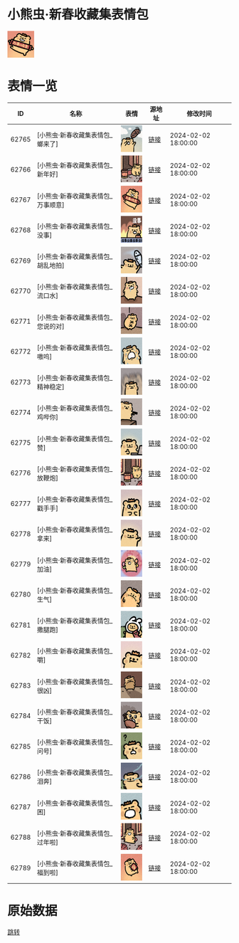 # 小熊虫·新春收藏集表情包

<img src="./cover.png" height="60" alt="cover" />

# 表情一览

|ID|名称|表情|源地址|修改时间|
|----|----|----|----|----|
|62765|[小熊虫·新春收藏集表情包_螂来了]|<img src="./pic/062765_%5B小熊虫·新春收藏集表情包_螂来了%5D.png" height="60" alt="螂来了"/>|[链接](https://i0.hdslb.com/bfs/garb/6fb042de086a9a83c0484db114dfb8af0a4cdc95.png)|2024-02-02 18:00:00|
|62766|[小熊虫·新春收藏集表情包_新年好]|<img src="./pic/062766_%5B小熊虫·新春收藏集表情包_新年好%5D.png" height="60" alt="新年好"/>|[链接](https://i0.hdslb.com/bfs/garb/0d0f42f2a88c3c6e2519a2e60044e59bf943eb94.png)|2024-02-02 18:00:00|
|62767|[小熊虫·新春收藏集表情包_万事顺意]|<img src="./pic/062767_%5B小熊虫·新春收藏集表情包_万事顺意%5D.png" height="60" alt="万事顺意"/>|[链接](https://i0.hdslb.com/bfs/garb/b558ecde264923e1e2084914d4fa4f69c702b5fd.png)|2024-02-02 18:00:00|
|62768|[小熊虫·新春收藏集表情包_没事]|<img src="./pic/062768_%5B小熊虫·新春收藏集表情包_没事%5D.png" height="60" alt="没事"/>|[链接](https://i0.hdslb.com/bfs/garb/539b8c6df7f556ad671c159cb36c18a908b7ba4a.png)|2024-02-02 18:00:00|
|62769|[小熊虫·新春收藏集表情包_胡乱地拍]|<img src="./pic/062769_%5B小熊虫·新春收藏集表情包_胡乱地拍%5D.png" height="60" alt="胡乱地拍"/>|[链接](https://i0.hdslb.com/bfs/garb/d41ce2eb7d05ad53f649df1dd74e64cd228df9b9.png)|2024-02-02 18:00:00|
|62770|[小熊虫·新春收藏集表情包_流口水]|<img src="./pic/062770_%5B小熊虫·新春收藏集表情包_流口水%5D.png" height="60" alt="流口水"/>|[链接](https://i0.hdslb.com/bfs/garb/48b44fc934fab289cdffc392b5e52f765110bda4.png)|2024-02-02 18:00:00|
|62771|[小熊虫·新春收藏集表情包_您说的对]|<img src="./pic/062771_%5B小熊虫·新春收藏集表情包_您说的对%5D.png" height="60" alt="您说的对"/>|[链接](https://i0.hdslb.com/bfs/garb/99436c8cea79d3712a4dccffdea3e1cba476fc84.png)|2024-02-02 18:00:00|
|62772|[小熊虫·新春收藏集表情包_嗷呜]|<img src="./pic/062772_%5B小熊虫·新春收藏集表情包_嗷呜%5D.png" height="60" alt="嗷呜"/>|[链接](https://i0.hdslb.com/bfs/garb/aa2bb89525ed43bdf5c80b986f46c062fc8c272c.png)|2024-02-02 18:00:00|
|62773|[小熊虫·新春收藏集表情包_精神稳定]|<img src="./pic/062773_%5B小熊虫·新春收藏集表情包_精神稳定%5D.png" height="60" alt="精神稳定"/>|[链接](https://i0.hdslb.com/bfs/garb/37bdb250051870591251af4d2cccd2b0523255ae.png)|2024-02-02 18:00:00|
|62774|[小熊虫·新春收藏集表情包_鸡哔你]|<img src="./pic/062774_%5B小熊虫·新春收藏集表情包_鸡哔你%5D.png" height="60" alt="鸡哔你"/>|[链接](https://i0.hdslb.com/bfs/garb/2aff13ae429193a119522721d1467f360838c86f.png)|2024-02-02 18:00:00|
|62775|[小熊虫·新春收藏集表情包_赞]|<img src="./pic/062775_%5B小熊虫·新春收藏集表情包_赞%5D.png" height="60" alt="赞"/>|[链接](https://i0.hdslb.com/bfs/garb/2a1bdd3ec592a17419b1702fd81d1759a2574968.png)|2024-02-02 18:00:00|
|62776|[小熊虫·新春收藏集表情包_放鞭炮]|<img src="./pic/062776_%5B小熊虫·新春收藏集表情包_放鞭炮%5D.png" height="60" alt="放鞭炮"/>|[链接](https://i0.hdslb.com/bfs/garb/2e1d4f7d2d9b2613a27dd8db9bb83b376d3c08d2.png)|2024-02-02 18:00:00|
|62777|[小熊虫·新春收藏集表情包_戳手手]|<img src="./pic/062777_%5B小熊虫·新春收藏集表情包_戳手手%5D.png" height="60" alt="戳手手"/>|[链接](https://i0.hdslb.com/bfs/garb/801af761471a446ccffd3280ce2732dc75c69c92.png)|2024-02-02 18:00:00|
|62778|[小熊虫·新春收藏集表情包_拿来]|<img src="./pic/062778_%5B小熊虫·新春收藏集表情包_拿来%5D.png" height="60" alt="拿来"/>|[链接](https://i0.hdslb.com/bfs/garb/917f2625717854b7dfd2f6cf346ffd2e416902aa.png)|2024-02-02 18:00:00|
|62779|[小熊虫·新春收藏集表情包_加油]|<img src="./pic/062779_%5B小熊虫·新春收藏集表情包_加油%5D.png" height="60" alt="加油"/>|[链接](https://i0.hdslb.com/bfs/garb/c22d7174dfd29db10b9aa7ae8d8adb53af73908c.png)|2024-02-02 18:00:00|
|62780|[小熊虫·新春收藏集表情包_生气]|<img src="./pic/062780_%5B小熊虫·新春收藏集表情包_生气%5D.png" height="60" alt="生气"/>|[链接](https://i0.hdslb.com/bfs/garb/cf7f7e04279a949a81c6a254202f7fb218256280.png)|2024-02-02 18:00:00|
|62781|[小熊虫·新春收藏集表情包_撒腿跑]|<img src="./pic/062781_%5B小熊虫·新春收藏集表情包_撒腿跑%5D.png" height="60" alt="撒腿跑"/>|[链接](https://i0.hdslb.com/bfs/garb/2287cfc3c7f1fc1222fd596c40a76ef491c383c9.png)|2024-02-02 18:00:00|
|62782|[小熊虫·新春收藏集表情包_嚼]|<img src="./pic/062782_%5B小熊虫·新春收藏集表情包_嚼%5D.png" height="60" alt="嚼"/>|[链接](https://i0.hdslb.com/bfs/garb/3c0d7d92d03840b3e881271c050d6e36de559a66.png)|2024-02-02 18:00:00|
|62783|[小熊虫·新春收藏集表情包_很凶]|<img src="./pic/062783_%5B小熊虫·新春收藏集表情包_很凶%5D.png" height="60" alt="很凶"/>|[链接](https://i0.hdslb.com/bfs/garb/4a0d989b49a90889733ff2d98259c6a4fecf5944.png)|2024-02-02 18:00:00|
|62784|[小熊虫·新春收藏集表情包_干饭]|<img src="./pic/062784_%5B小熊虫·新春收藏集表情包_干饭%5D.png" height="60" alt="干饭"/>|[链接](https://i0.hdslb.com/bfs/garb/44b332b70271a308c8e1702a8a035334eb04c90d.png)|2024-02-02 18:00:00|
|62785|[小熊虫·新春收藏集表情包_问号]|<img src="./pic/062785_%5B小熊虫·新春收藏集表情包_问号%5D.png" height="60" alt="问号"/>|[链接](https://i0.hdslb.com/bfs/garb/fb4719fd634531d2a5ea35f320f1b8de8d016485.png)|2024-02-02 18:00:00|
|62786|[小熊虫·新春收藏集表情包_泪奔]|<img src="./pic/062786_%5B小熊虫·新春收藏集表情包_泪奔%5D.png" height="60" alt="泪奔"/>|[链接](https://i0.hdslb.com/bfs/garb/d4ed803902b710fe99433b6ebd8599fc1245a46a.png)|2024-02-02 18:00:00|
|62787|[小熊虫·新春收藏集表情包_困]|<img src="./pic/062787_%5B小熊虫·新春收藏集表情包_困%5D.png" height="60" alt="困"/>|[链接](https://i0.hdslb.com/bfs/garb/569797a4f10bbb884aea9ae14be1b3023516a3bb.png)|2024-02-02 18:00:00|
|62788|[小熊虫·新春收藏集表情包_过年啦]|<img src="./pic/062788_%5B小熊虫·新春收藏集表情包_过年啦%5D.png" height="60" alt="过年啦"/>|[链接](https://i0.hdslb.com/bfs/garb/a4ca94449755300916b18b8c7d8cda39a0938362.png)|2024-02-02 18:00:00|
|62789|[小熊虫·新春收藏集表情包_福到啦]|<img src="./pic/062789_%5B小熊虫·新春收藏集表情包_福到啦%5D.png" height="60" alt="福到啦"/>|[链接](https://i0.hdslb.com/bfs/garb/ecdb5b6ecf2bd818a4de1a3c78b48e79634f844b.png)|2024-02-02 18:00:00|

# 原始数据

[跳转](./raw.json)

